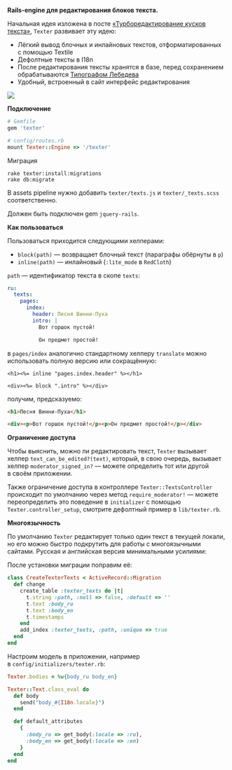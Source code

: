 **Rails-engine для редактирования блоков текста.**

Начальная идея изложена в посте [«Турборедактирование кусков текста»](http://mindscan.msk.ru/programmingshit/edit-pieces-of-text.html), `Texter` развивает эту идею:

* Лёгкий вывод блочных и инлайновых текстов, отформатированных с помощью Textile
* Дефолтные тексты в I18n
* После редактирования тексты хранятся в базе, перед сохранением обрабатываются [Типографом Лебедева](http://www.artlebedev.ru/tools/typograf/)
* Удобный, встроенный в сайт интерфейс редактирования

![](http://cl.ly/image/463H3d2J0R0T/Screen%20Shot%202013-01-02%20at%206.45.09%20PM.png)

**Подключение**

```ruby
# Gemfile
gem 'texter'

# config/routes.rb
mount Texter::Engine => '/texter'
```

Миграция

```shell
rake texter:install:migrations
rake db:migrate
```

В assets pipeline нужно добавить `texter/texts.js` и `texter/_texts.scss` соответственно.

Должен быть подключен gem `jquery-rails`.

**Как пользоваться**

Пользоваться приходится следующими хелперами:

* `block(path)` — возвращает блочный текст (параграфы обёрнуты в `p`)
* `inline(path)` — инлайновый (`:lite_mode` в `RedCloth`)

`path` — идентификатор текста в скопе `texts`:

```yaml
ru:
  texts:
    pages:
      index:
        header: Песня Винни-Пуха
        intro: |
          Вот горшок пустой!

          Он предмет простой!
```

в `pages/index` аналогично стандартному хелперу `translate` можно использовать полную версию или сокращённую:

```erb
<h1><%= inline "pages.index.header" %></h1>

<div><%= block ".intro" %></div>
```

получим, предсказуемо:

```html
<h1>Песня Винни-Пуха</h1>

<div><p>Вот горшок пустой!</p><p>Он предмет простой!</p></div>
```

**Ограничение доступа**

Чтобы выяснить, можно ли редактировать текст, `Texter` вызывает хелпер `text_can_be_edited?(text)`, который, в свою очередь, вызывает хелпер `moderator_signed_in?` — можете определить тот или другой в своём приложении.

Также ограничение доступа в контроллере `Texter::TextsController` происходит по умолчанию через метод `require_moderator!` — можете переопределить это поведение в `initializer` с помощью `Texter.controller_setup`, смотрите дефолтный пример в `lib/texter.rb`.

**Многоязычность**

По умолчанию `Texter` редактирует только один текст в текущей локали, но его можно быстро подкрутить для работы с многоязычными сайтами. Русская и английская версия минимальными усилиями:

После установки миграции поправим её: 

```ruby
class CreateTexterTexts < ActiveRecord::Migration
  def change
    create_table :texter_texts do |t|
      t.string :path, :null => false, :default => ''
      t.text :body_ru
      t.text :body_en
      t.timestamps
    end
    add_index :texter_texts, :path, :unique => true
  end
end
```

Настроим модель в приложении, например в `config/initializers/texter.rb`:

```ruby
Texter.bodies = %w{body_ru body_en}

Texter::Text.class_eval do
  def body
    send("body_#{I18n.locale}")
  end

  def default_attributes
    {
      :body_ru => get_body(:locale => :ru),
      :body_en => get_body(:locale => :en)
    }
  end
end
```
